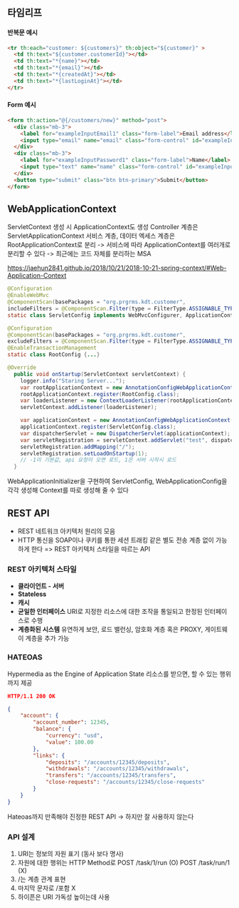 ## 타임리프

#### 반복문 예시
```html
<tr th:each="customer: ${customers}" th:object="${customer}" >
  <td th:text="${customer.customerId}"></td>
  <td th:text="*{name}"></td>
  <td th:text="*{email}"></td>
  <td th:text="*{createdAt}"></td>
  <td th:text="*{lastLoginAt}"></td>
</tr>
```
#### Form 예시
```html
<form th:action="@{/customers/new}" method="post">
  <div class="mb-3">
    <label for="exampleInputEmail1" class="form-label">Email address</label>
    <input type="email" name="email" class="form-control" id="exampleInputEmail1" aria-describedby="emailHelp">
  </div>
  <div class="mb-3">
    <label for="exampleInputPassword1" class="form-label">Name</label>
    <input type="text" name="name" class="form-control" id="exampleInputPassword1">
  </div>
  <button type="submit" class="btn btn-primary">Submit</button>
</form>
```
## WebApplicationContext
ServletContext 생성 시 ApplicationContext도 생성
Controller 계층은 ServletApplicationContext
서비스 계층, 데이터 엑세스 계층은 RootApplicationContext로 분리
-> 서비스에 따라 ApplicationContext를 여러개로 분리할 수 있다
-> 최근에는 코드 자체를 분리하는 MSA

https://jaehun2841.github.io/2018/10/21/2018-10-21-spring-context/#Web-Application-Context

```java
@Configuration
@EnableWebMvc
@ComponentScan(basePackages = "org.prgrms.kdt.customer",
includeFilters = @ComponentScan.Filter(type = FilterType.ASSIGNABLE_TYPE, value = CustomerController.class), useDefaultFilters = false)
static class ServletConfig implements WebMvcConfigurer, ApplicationContextAware {...}

@Configuration
@ComponentScan(basePackages = "org.prgrms.kdt.customer",
excludeFilters = @ComponentScan.Filter(type = FilterType.ASSIGNABLE_TYPE, value = CustomerController.class))
@EnableTransactionManagement
static class RootConfig {...}

@Override
  public void onStartup(ServletContext servletContext) {
    logger.info("Staring Server...");
    var rootApplicationContext = new AnnotationConfigWebApplicationContext();
    rootApplicationContext.register(RootConfig.class);
    var loaderListener = new ContextLoaderListener(rootApplicationContext);
    servletContext.addListener(loaderListener);

    var applicationContext = new AnnotationConfigWebApplicationContext();
    applicationContext.register(ServletConfig.class);
    var dispatcherServlet = new DispatcherServlet(applicationContext);
    var servletRegistration = servletContext.addServlet("test", dispatcherServlet);
    servletRegistration.addMapping("/");
    servletRegistration.setLoadOnStartup(1); 
    // -1이 기본값, api 요청이 오면 로드, 1은 서버 시작시 로드
  }
```
WebApplicationInitializer을 구현하여 ServletConfig, WebApplicationConfig을 각각 생성해
Context를 따로 생성해 줄 수 있다
## REST API
- REST 네트워크 아키텍처 원리의 모음
- HTTP 통신을 SOAP이나 쿠키를 통한 세션 트래킹 같은 별도 전송 계층 없이 가능하게 한다
=> REST 아키텍처 스타일을 따르는 API
### REST 아키텍처 스타일
- **클라이언트 - 서버**
- **Stateless**
- **캐시**
- **균일한 인터페이스**
  URI로 지정한 리소스에 대한 조작을 통일되고 한정된 인터페이스로 수행
- **계층화된 시스템**
  유연하게 보안, 로드 밸런싱, 암호화 계층 혹은 PROXY, 게이트웨이 계층을 추가 가능
### HATEOAS
Hypermedia as the Engine of Application State
리소스를 받으면, 할 수 있는 행위까지 제공
```json
HTTP/1.1 200 OK

{
    "account": {
        "account_number": 12345,
        "balance": {
            "currency": "usd",
            "value": 100.00
        },
        "links": {
            "deposits": "/accounts/12345/deposits",
            "withdrawals": "/accounts/12345/withdrawals",
            "transfers": "/accounts/12345/transfers",
            "close-requests": "/accounts/12345/close-requests"
        }
    }
}
```
Hateoas까지 만족해야 진정한 REST API -> 하지만 잘 사용하지 않는다
### API 설계
1. URI는 정보의 자원 표기 (동사 보다 명사)
2. 자원에 대한 행위는 HTTP Method로 
   POST /task/1/run (O)
   POST /task/run/1 (X)
3. /는 계층 관계 표현
4. 마지막 문자로 /포함 X
5. 하이픈은 URI 가독성 높이는데 사용
